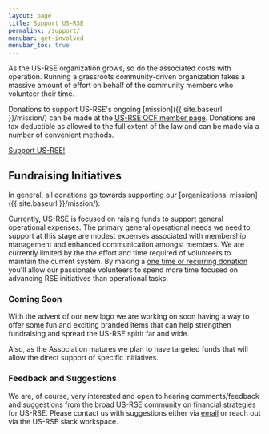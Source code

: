 ```yaml
---
layout: page
title: Support US-RSE
permalink: /support/
menubar: get-involved
menubar_toc: true
---
```


As the US-RSE organization grows, so do the associated costs with operation.
Running a grassroots community-driven organization takes a massive amount of effort on behalf of the community members who volunteer their time.

Donations to support US-RSE's ongoing [mission]({{ site.baseurl }}/mission/) can be made at the [US-RSE OCF member page](https://opencollective.com/usrse).
Donations are tax deductible as allowed to the full extent of the law and can be made via a number of convenient methods.

<!-- It would be nice to have this be a big button at some point -->
[Support US-RSE!](https://opencollective.com/usrse)

## Fundraising Initiatives

In general, all donations go towards supporting our [organizational mission]({{ site.baseurl }}/mission/).

Currently, US-RSE is focused on raising funds to support general operational expenses.
The primary general operational needs we need to support at this stage are modest expenses associated with membership management and enhanced communication amongst members.
We are currently limited by the the effort and time required of volunteers to maintain the current system.
By making a [one time or recurring donation](https://opencollective.com/usrse) you'll allow our passionate volunteers to spend more time focused on advancing RSE initiatives than operational tasks.



### Coming Soon

With the advent of our new logo we are working on soon having a way to offer some fun and exciting branded items that can help strengthen fundraising and spread the US-RSE spirit far and wide.

Also, as the Association matures we plan to have targeted funds that will allow the direct support of specific initiatives.

### Feedback and Suggestions

We are, of course, very interested and open to hearing comments/feedback and suggestions from the broad US-RSE community on financial strategies for US-RSE.
Please contact us with suggestions either via [email](mailto:contact@us-rse.org) or reach out via the US-RSE slack workspace.
